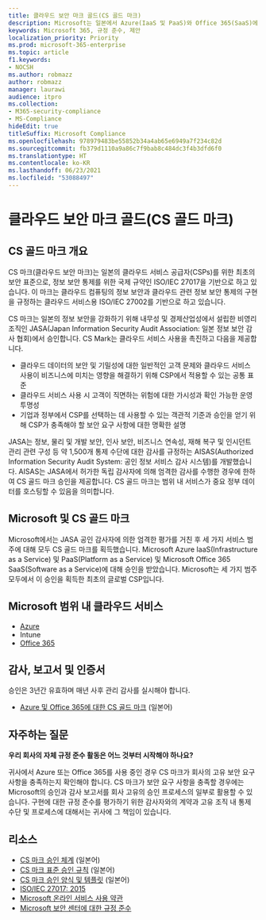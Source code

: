 ```yaml
---
title: 클라우드 보안 마크 골드(CS 골드 마크)
description: Microsoft는 일본에서 Azure(IaaS 및 PaaS)와 Office 365(SaaS)에 대한 CS 골드 마크를 받았습니다.
keywords: Microsoft 365, 규정 준수, 제안
localization_priority: Priority
ms.prod: microsoft-365-enterprise
ms.topic: article
f1.keywords:
- NOCSH
ms.author: robmazz
author: robmazz
manager: laurawi
audience: itpro
ms.collection:
- M365-security-compliance
- MS-Compliance
hideEdit: true
titleSuffix: Microsoft Compliance
ms.openlocfilehash: 978979483be55852b34a4ab65e6949a7f234c82d
ms.sourcegitcommit: fb379d1110a9a86c7f9bab8c484dc3f4b3dfd6f0
ms.translationtype: HT
ms.contentlocale: ko-KR
ms.lasthandoff: 06/23/2021
ms.locfileid: "53088497"
---
```

# <a name="cloud-security-mark-gold-cs-gold-mark"></a>클라우드 보안 마크 골드(CS 골드 마크)

## <a name="cs-gold-mark-overview"></a>CS 골드 마크 개요

CS 마크(클라우드 보안 마크)는 일본의 클라우드 서비스 공급자(CSPs)를 위한 최초의 보안 표준으로, 정보 보안 통제를 위한 국제 규약인 ISO/IEC 27017을 기반으로 하고 있습니다. 이 마크는 클라우드 컴퓨팅의 정보 보안과 클라우드 관련 정보 보안 통제의 구현을 규정하는 클라우드 서비스용 ISO/IEC 27002를 기반으로 하고 있습니다.

CS 마크는 일본의 정보 보안을 강화하기 위해 내무성 및 경제산업성에서 설립한 비영리 조직인 JASA(Japan Information Security Audit Association: 일본 정보 보안 감사 협회)에서 승인합니다. CS Mark는 클라우드 서비스 사용을 촉진하고 다음을 제공합니다.

- 클라우드 데이터의 보안 및 기밀성에 대한 일반적인 고객 문제와 클라우드 서비스 사용이 비즈니스에 미치는 영향을 해결하기 위해 CSP에서 적용할 수 있는 공통 표준
- 클라우드 서비스 사용 시 고객이 직면하는 위험에 대한 가시성과 확인 가능한 운영 투명성
- 기업과 정부에서 CSP를 선택하는 데 사용할 수 있는 객관적 기준과 승인을 얻기 위해 CSP가 충족해야 할 보안 요구 사항에 대한 명확한 설명

JASA는 정보, 물리 및 개발 보안, 인사 보안, 비즈니스 연속성, 재해 복구 및 인시던트 관리 관련 구성 등 약 1,500개 통제 수단에 대한 감사를 규정하는 AISAS(Authorized Information Security Audit System: 공인 정보 서비스 감사 시스템)를 개발했습니다. AISAS는 JASA에서 허가한 독립 감사자에 의해 엄격한 감사를 수행한 경우에 한하여 CS 골드 마크 승인을 제공합니다. CS 골드 마크는 범위 내 서비스가 중요 정부 데이터를 호스팅할 수 있음을 의미합니다.

## <a name="microsoft-and-cs-gold-mark"></a>Microsoft 및 CS 골드 마크

Microsoft에서는 JASA 공인 감사자에 의한 엄격한 평가를 거친 후 세 가지 서비스 범주에 대해 모두 CS 골드 마크를 획득했습니다. Microsoft Azure IaaS(Infrastructure as a Service) 및 PaaS(Platform as a Service) 및 Microsoft Office 365 SaaS(Software as a Service)에 대해 승인을 받았습니다. Microsoft는 세 가지 범주 모두에서 이 승인을 획득한 최초의 글로벌 CSP입니다.

## <a name="microsoft-in-scope-cloud-services"></a>Microsoft 범위 내 클라우드 서비스

- [Azure](https://aka.ms/AzureCompliance)
- Intune
- [Office 365](https://go.microsoft.com/fwlink/p/?LinkID=2077751)

## <a name="audits-reports-and-certificates"></a>감사, 보고서 및 인증서

승인은 3년간 유효하며 매년 사후 관리 감사를 실시해야 합니다.

- [Azure 및 Office 365에 대한 CS 골드 마크](https://jcispa.jasa.jp/cs_mark_co/cs_gold_mark_co/) (일본어)

## <a name="frequently-asked-questions"></a>자주하는 질문

**우리 회사의 자체 규정 준수 활동은 어느 것부터 시작해야 하나요?**

귀사에서 Azure 또는 Office 365를 사용 중인 경우 CS 마크가 회사의 고유 보안 요구 사항을 충족하는지 확인해야 합니다. CS 마크가 보안 요구 사항을 충족할 경우에는 Microsoft의 승인과 감사 보고서를 회사 고유의 승인 프로세스의 일부로 활용할 수 있습니다. 구현에 대한 규정 준수를 평가하기 위한 감사자와의 계약과 고유 조직 내 통제 수단 및 프로세스에 대해서는 귀사에 그 책임이 있습니다.

## <a name="resources"></a>리소스

- [CS 마크 승인 체계](https://jcispa.jasa.jp/cloud_security/) (일본어)
- [CS 마크 표준 승인 규칙](https://jcispa.jasa.jp/cloud_security/jcispa_regulation/) (일본어)
- [CS 마크 승인 양식 및 템플릿](https://jcispa.jasa.jp/cloud_security/jcispa_regulation_form/) (일본어)
- [ISO/IEC 27017: 2015](https://www.iso.org/iso/home/store/catalogue_tc/catalogue_detail.htm?csnumber=43757)
- [Microsoft 온라인 서비스 사용 약관](https://aka.ms/Online-Services-Terms)
- [Microsoft 보안 센터에 대한 규정 준수](https://www.microsoft.com/trust-center/compliance/compliance-overview)
